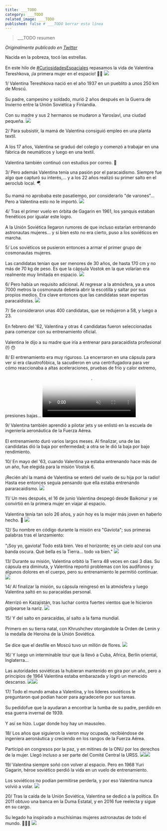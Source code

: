```yaml
---
title: ___TODO
category: ___TODO
related_image: ___TODO
published: false # ___TODO borrar esta línea
---
```

> ___TODO resumen

*Originalmente publicado en [Twitter](___TODO)*

<div class="card-tweets" dir="auto">
    <p>Nacida en la pobreza, tocó las estrellas.<br />
<br />
En este hilo de <a class="entity-hashtag" href="/hashtag/CuriosidadesEspaciales">#CuriosidadesEspaciales</a> repasamos la vida de Valentina Tereshkova, ¡la primera mujer en el espacio! 👩‍🚀 <span class="entity-image"><a href="https://pbs.twimg.com/media/Ei8gu50WsAAWzMZ.jpg" target="_blank"><img src="https://pbs.twimg.com/media/Ei8gu50WsAAWzMZ.jpg"></a></span></p>
    <p><span class="nop nop-start">1/ </span> Valentina Tereshkova nació en el año 1937 en un pueblito a unos 250 km de Moscú. <br />
<br />
Su padre, campesino y soldado, murió 2 años después en la Guerra de Invierno entre la Unión Soviética y Finlandia.<br />
<br />
Con su madre y sus 2 hermanos se mudaron a Yaroslavl, una ciudad pequeña. <span class="entity-image"><a href="https://pbs.twimg.com/media/Ei8gvc9WkAMcNnp.jpg" target="_blank"><img src="https://pbs.twimg.com/media/Ei8gvc9WkAMcNnp.jpg"></a></span></p>
    <p><span class="nop nop-start">2/ </span> Para subsistir, la mamá de Valentina consiguió empleo en una planta textil. <br />
<br />
A los 17 años, Valentina se graduó del colegio y comenzó a trabajar en una fábrica de neumáticos y luego en una textil.<br />
<br />
Valentina también continuó con estudios por correo. 💪</p>
    <p><span class="nop nop-start">3/ </span> Pero además Valentina tenía una pasión por el paracaidismo. Siempre fue algo que capturó su interés,... y a los 22 años realizó su primer salto en el aeroclub local. 🪂<br />
<br />
Su mamá no aprobaba este pasatiempo, por considerarlo "de varones"... Pero a Valentina esto no le importó. <span class="entity-image"><a href="https://pbs.twimg.com/media/Ei8gwETWsAECb46.png" target="_blank"><img src="https://pbs.twimg.com/media/Ei8gwETWsAECb46.png"></a></span></p>
    <p><span class="nop nop-start">4/ </span> Tras el primer vuelo en órbita de Gagarin en 1961, los yanquis estaban frenéticos por igualar este logro.<br />
<br />
A la Unión Soviética llegaron rumores de que incluso estarían entrenando astronautas mujeres... y si bien esto no era cierto, puso a los soviéticos en marcha.</p>
    <p><span class="nop nop-start">5/ </span> Los soviéticos se pusieron entonces a armar el primer grupo de cosmonautas mujeres. <br />
<br />
Las candidatas tenían que ser menores de 30 años, de hasta 170 cm y no más de 70 kg de peso. Es que la cápsula Vostok en la que volarían era realmente muy limitada en espacio. <span class="entity-image"><a href="https://pbs.twimg.com/media/Ei8gwv-XgAYVAYo.png" target="_blank"><img src="https://pbs.twimg.com/media/Ei8gwv-XgAYVAYo.png"></a></span></p>
    <p><span class="nop nop-start">6/ </span> Pero había un requisito adicional. Al regresar a la atmósfera, ya a unos 7000 metros la cosmonauta debería abrir la escotilla y saltar por sus propios medios. Era clave entonces que las candidatas sean expertas paracaidistas. <span class="entity-image"><a href="https://pbs.twimg.com/media/Ei8gxcDXcAstTOp.jpg" target="_blank"><img src="https://pbs.twimg.com/media/Ei8gxcDXcAstTOp.jpg"></a></span></p>
    <p><span class="nop nop-start">7/ </span> Se consideraron unas 400 candidatas, que se redujeron a 58, y luego a 23.<br />
<br />
En febrero del '62, Valentina y otras 4 candidatas fueron seleccionadas para comenzar con su entrenamiento oficial.<br />
<br />
Valentina le dijo a su madre que iría a entrenar para paracaidista profesional (!) 😯</p>
    <p><span class="nop nop-start">8/ </span> El entrenamiento era muy riguroso. La encerraron en una cápsula para ver si era claustrofóbica, la sacudieron en una centrifugadora para ver cómo reaccionaba a altas aceleraciones, pruebas de frío y calor extremo, presiones bajas... <span class="entity-video-gif"><video autoplay muted loop controls poster="https://pbs.twimg.com/tweet_video_thumb/Ei8gyA1WAAAJFSc.jpg"><source src="https://video.twimg.com/tweet_video/Ei8gyA1WAAAJFSc.mp4" type="video/mp4"><img alt="Go Around Space Science GIF..." src="https://pbs.twimg.com/tweet_video_thumb/Ei8gyA1WAAAJFSc.jpg"></video></span></p>
    <p><span class="nop nop-start">9/ </span> Valentina también aprendió a pilotar jets y se enlistó en la escuela de ingeniería aeronáutica de la Fuerza Aérea.<br />
<br />
El entrenamiento duró varios largos meses. Al finalizar, una de las candidatas dió la baja por enfermedad; a otra se le dió la baja por bajo rendimiento.</p>
    <p><span class="nop nop-start">10/ </span> En mayo del '63, cuando Valentina ya estaba entrenando hace más de un año, fue elegida para la misión Vostok 6.<br />
<br />
¡Recién ahí la mamá de Valentina se enteró del vuelo de su hija por la radio! Hasta ese entonces seguía pensando que ella estaba entrenando pararacaidismo. <span class="entity-image"><a href="https://pbs.twimg.com/media/Ei8gyy1WsAEBUtj.png" target="_blank"><img src="https://pbs.twimg.com/media/Ei8gyy1WsAEBUtj.png"></a></span></p>
    <p><span class="nop nop-start">11/ </span> Un mes después, el 16 de junio Valentina despegó desde Baikonur y se convirtió en la primera mujer en viajar al espacio.<br />
<br />
Valentina tenía tan solo 26 años, y aún hoy es la mujer más joven en haberlo hecho. 🚀 <span class="entity-image"><a href="https://pbs.twimg.com/media/Ei8gzXvXYAQi3Xw.jpg" target="_blank"><img src="https://pbs.twimg.com/media/Ei8gzXvXYAQi3Xw.jpg"></a></span></p>
    <p><span class="nop nop-start">12/ </span> Su nombre en código durante la misión era "Gaviota"; sus primeras palabras tras el lanzamiento:<br />
<br />
"¡Soy yo, gaviota! Todo está bien. Veo el horizonte; es un cielo azul con una banda oscura. Qué bella es la Tierra... todo va bien." <span class="entity-image"><a href="https://pbs.twimg.com/media/Ei8g0XDWoAAKLau.png" target="_blank"><img src="https://pbs.twimg.com/media/Ei8g0XDWoAAKLau.png"></a></span></p>
    <p><span class="nop nop-start">13/ </span> Durante su misión, Valentina orbitó la Tierra 48 veces en casi 3 días. Su cápsula era diminuta, y Valentina reportó problemas con los audífonos y algunos dolores en el cuerpo, pero su entrenamiento le permitió continuar. <span class="entity-image"><a href="https://pbs.twimg.com/media/Ei8g1mIXYAIvIRM.png" target="_blank"><img src="https://pbs.twimg.com/media/Ei8g1mIXYAIvIRM.png"></a></span></p>
    <p><span class="nop nop-start">14/ </span> Al finalizar la misión, su cápsula reingresó en la atmósfera y luego Valentina saltó en su paracaídas personal. <br />
<br />
Aterrizó en Kazajistán, tras luchar contra fuertes vientos que le hicieron golpearse la nariz. <span class="entity-image"><a href="https://pbs.twimg.com/media/Ei8g2G1WsAUNyfl.jpg" target="_blank"><img src="https://pbs.twimg.com/media/Ei8g2G1WsAUNyfl.jpg"></a></span></p>
    <p><span class="nop nop-start">15/ </span> Y del salto en paracaídas, al salto a la fama mundial. <br />
<br />
Primero en su tierra natal, con Khrushchev otorgándole la Orden de Lenin y la medalla de Heroína de la Unión Soviética.<br />
<br />
Se dice que el desfile en Moscú tuvo un millón de flores. <span class="entity-image"><a href="https://pbs.twimg.com/media/Ei8g2qPXYAAfVzP.jpg" target="_blank"><img src="https://pbs.twimg.com/media/Ei8g2qPXYAAfVzP.jpg"></a></span></p>
    <p><span class="nop nop-start">16/ </span> Y luego un interminable tour que la llevó a Cuba, Africa, Berlín oriental, Inglaterra...<br />
<br />
Las autoridades soviéticas la hubieran mantenido en gira por un año, pero a principios de 1964 Valentina estaba embarazada y logró un merecido descanso. <span class="row justify-content-center entity-multiple-2"><span class="col-md-6"><span class="entity-image"><a href="https://pbs.twimg.com/media/Ei8g3JqWkAEYk0U.png" target="_blank"><img src="https://pbs.twimg.com/media/Ei8g3JqWkAEYk0U.png"></a></span></span><span class="col-md-6"><span class="entity-image"><a href="https://pbs.twimg.com/media/Ei8g3KZWsAM_xZf.jpg" target="_blank"><img src="https://pbs.twimg.com/media/Ei8g3KZWsAM_xZf.jpg"></a></span></span></span></p>
    <p><span class="nop nop-start">17/ </span> Todo el mundo amaba a Valentina, y los líderes soviéticos le preguntaron qué podían hacer para agradecerle por sus tareas.<br />
<br />
Su pedidofue que la ayudaran a encontrar la tumba de su padre, perdido en esa guerra invernal de 1939.<br />
<br />
Y así se hizo. Lugar donde hoy hay un mausoleo.</p>
    <p><span class="nop nop-start">18/ </span> Los años que siguieron la vieron muy ocupada, recibiéndose de ingeniera aeronáutica y creciendo en los rangos de la Fuerza Aérea.<br />
<br />
Participó en congresos por la paz, y en mitines de la ONU por los derechos de la mujer. Llegó incluso a ser parte del Comité Central la URSS. <span class="row justify-content-center entity-multiple-2"><span class="col-md-6"><span class="entity-image"><a href="https://pbs.twimg.com/media/Ei8g4B4WAAUlnuT.png" target="_blank"><img src="https://pbs.twimg.com/media/Ei8g4B4WAAUlnuT.png"></a></span></span><span class="col-md-6"><span class="entity-image"><a href="https://pbs.twimg.com/media/Ei8g4DDXsAMs6GC.png" target="_blank"><img src="https://pbs.twimg.com/media/Ei8g4DDXsAMs6GC.png"></a></span></span></span></p>
    <p><span class="nop nop-start">19/ </span> Valentina siempre soñó con volver al espacio. Pero en 1968 Yuri Gagarin, héroe soviético perdió la vida en un vuelo de entrenamiento.<br />
<br />
Los soviéticos no podían permitirse perderla, y por eso Valentina nunca volvió a volar. <span class="entity-image"><a href="https://pbs.twimg.com/media/Ei8g499XYAEPmKs.jpg" target="_blank"><img src="https://pbs.twimg.com/media/Ei8g499XYAEPmKs.jpg"></a></span></p>
    <p><span class="nop nop-start">20/ </span> Tras la caída de la Unión Soviética, Valentina se dedicó a la política. En 2011 obtuvo una banca en la Duma Estatal, y en 2016 fue reelecta y sigue en su cargo.<br />
<br />
Su legado ha inspirado a muchísimas mujeres astronautas de todo el mundo. 👩‍🚀💪 <span class="entity-image"><a href="https://pbs.twimg.com/media/Ei8g5gvXsAM_fCa.jpg" target="_blank"><img src="https://pbs.twimg.com/media/Ei8g5gvXsAM_fCa.jpg"></a></span></p>
    <p><a class="entity-mention entity-mention-first" href="https://twitter.com/threadreaderapp"></a></p>
</div>

